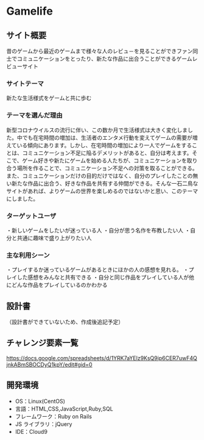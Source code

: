 # Gamelife

## サイト概要

昔のゲームから最近のゲームまで様々な人のレビュ－を見ることができファン同士でコミュニケーションをとったり、新たな作品に出合うことができるゲームレビューサイト

### サイトテーマ

新たな生活様式をゲームと共に歩む

### テーマを選んだ理由

新型コロナウイルスの流行に伴い、この数か月で生活様式は大きく変化しました。中でも在宅時間の増加は、生活者のエンタメ行動を変えてゲームの需要が増えている傾向にあります。しかし、在宅時間の増加により一人でゲームをすることは、コミュニケーション不足に陥るデメリットがあると、自分は考えます。そこで、ゲーム好きや新たにゲームを始める人たちが、コミュニケーションを取り合う場所を作ることで、コミュニケーション不足への対策を取ることができる。また、コミュニケーションだけの目的だけではなく、自分のプレイしたことの無い新たな作品に出合う、好きな作品を共有する仲間ができる。そんな一石二鳥なサイトがあれば、よりゲームの世界を楽しめるのではないかと思い、このテーマにしました。

### ターゲットユーザ

・新しいゲームをしたいが迷っている人
・自分が思う名作を布教したい人
・自分と共通に趣味で盛り上がりたい人

### 主な利用シーン

・プレイするか迷っているゲームがあるときにほかの人の感想を見れる。
・プレイした感想をみんなと共有できる
・自分と同じ作品をプレイしている人が他にどんな作品をプレイしているのかわかる

## 設計書

（設計書ができていないため、作成後追記予定）

## チャレンジ要素一覧

https://docs.google.com/spreadsheets/d/1YRK7aYElz9KsQ9ip6CER7uwF4QjnkABmSBOCDyQ1kpY/edit#gid=0

## 開発環境

- OS：Linux(CentOS)
- 言語：HTML,CSS,JavaScript,Ruby,SQL
- フレームワーク：Ruby on Rails
- JS ライブラリ：jQuery
- IDE：Cloud9


